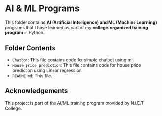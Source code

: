 # AI & ML Programs

This folder contains **AI (Artificial Intelligence) and ML (Machine Learning)** programs that I have learned as part of my **college-organized training program** in Python.

## Folder Contents

- `Chatbot`: This file contains code for simple chatbot using ml.
- `House price prediction`: This file contains code for house price prediction using Linear regression.
- `README.md`: This file.

## Acknowledgements

This project is part of the AI/ML training program provided by N.I.E.T College.


